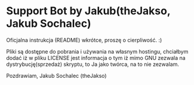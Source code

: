 # Support Bot by Jakub(theJakso, Jakub Sochalec)

Oficjalna instrukcja (README) wkrótce, proszę o cierpliwość. :)

Pliki są dostępne do pobrania i używania na własnym hostingu, chciałbym dodać iż w pliku LICENSE jest informacja o tym iż mimo GNU zezwala na dystrybucję(sprzedaż) skryptu, to Ja jako twórca, na to nie zezwalam.

Pozdrawiam, Jakub Sochalec (theJakso)
